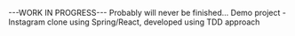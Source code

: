 ---WORK IN PROGRESS---
Probably will never be finished...
Demo project - Instagram clone using Spring/React, developed using TDD approach
